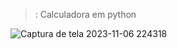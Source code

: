 
>: Calculadora em python


![Captura de tela 2023-11-06 224318](https://github.com/ErickDutra/calculadora_pyside/assets/107477302/e94367bc-ca2b-43de-8881-5d11de731c13)
